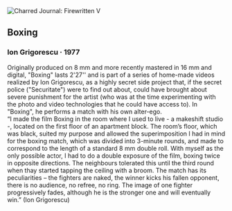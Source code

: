 <div class="artwork-of-the-day">
  <div class="container">
    <div class="img-wrapper">
      <img
        src="https://uploads0.wikiart.org/00108/images/ion-grigorescu/boxing-1977-stills.jpg!Large.jpg"
        alt="Charred Journal: Firewritten V" />
    </div>
    <div class="artwork-detail">
      <div class="artwork-origin"> 
        <h2 class="artwork-name">Boxing</h2>
        <h3 class="artist">
          Ion Grigorescu
                    ·  1977
        </h3>
      </div>
      <p class="description">
        <span class="artwork-description-text ng-binding" ng-bind-html="viewModel.ArtworkOfTheDay.Description | unsafe">Originally produced on 8 mm and more recently mastered in 16 mm and digital, "Boxing" lasts 2'27'' and is part of a series of home-made videos realized by Ion Grigorescu, as a highly secret side project that, if the secret police ("Securitate") were to find out about, could have brought about severe punishment for the artist (who was at the time experimenting with the photo and video technologies that he could have access to). In "Boxing", he performs a match with his own alter-ego.<br>“I made the film Boxing in the room where I used to live - a makeshift studio -, located on the first floor of an apartment block. The room’s floor, which was black, suited my purpose and allowed the superimposition I had in mind for the boxing match, which was divided into 3-minute rounds, and made to correspond to the length of a standard 8 mm double roll. With myself as the only possible actor, I had to do a double exposure of the film, boxing twice in opposite directions. The neighbours tolerated this until the third round when thay started tapping the ceiling with a broom. The match has its peculiarities – the fighters are naked, the winner kicks his fallen opponent, there is no audience, no refree, no ring. The image of one fighter progressively fades, although he is the stronger one and will eventually win.” (Ion Grigorescu)</span>
                        <div class="text-shadow-container" ng-show="showShadow" style=""></div>
      </p>
    </div>
  </div>

</div>
